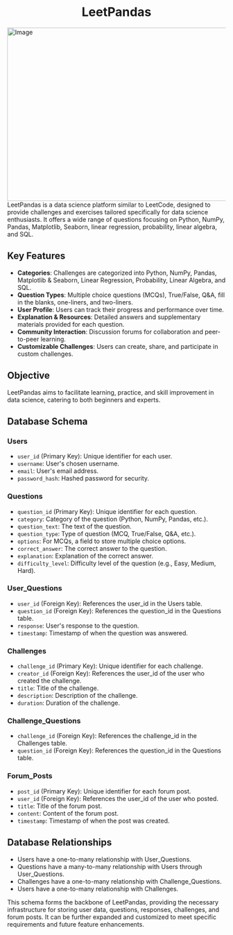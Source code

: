 <h1 align='center'>LeetPandas</h1>

<img src="https://github.com/nabin2004/LeetPandas/assets/107109731/bd15bcc7-abfc-420f-9a70-59d80d2c9f77" alt="Image" width="1000" height="400">
LeetPandas is a data science platform similar to LeetCode, designed to provide challenges and exercises tailored specifically for data science enthusiasts. It offers a wide range of questions focusing on Python, NumPy, Pandas, Matplotlib, Seaborn, linear regression, probability, linear algebra, and SQL.

## Key Features

- **Categories**: Challenges are categorized into Python, NumPy, Pandas, Matplotlib & Seaborn, Linear Regression, Probability, Linear Algebra, and SQL.
- **Question Types**: Multiple choice questions (MCQs), True/False, Q&A, fill in the blanks, one-liners, and two-liners.
- **User Profile**: Users can track their progress and performance over time.
- **Explanation & Resources**: Detailed answers and supplementary materials provided for each question.
- **Community Interaction**: Discussion forums for collaboration and peer-to-peer learning.
- **Customizable Challenges**: Users can create, share, and participate in custom challenges.

## Objective

LeetPandas aims to facilitate learning, practice, and skill improvement in data science, catering to both beginners and experts.

## Database Schema

### Users
- `user_id` (Primary Key): Unique identifier for each user.
- `username`: User's chosen username.
- `email`: User's email address.
- `password_hash`: Hashed password for security.

### Questions
- `question_id` (Primary Key): Unique identifier for each question.
- `category`: Category of the question (Python, NumPy, Pandas, etc.).
- `question_text`: The text of the question.
- `question_type`: Type of question (MCQ, True/False, Q&A, etc.).
- `options`: For MCQs, a field to store multiple choice options.
- `correct_answer`: The correct answer to the question.
- `explanation`: Explanation of the correct answer.
- `difficulty_level`: Difficulty level of the question (e.g., Easy, Medium, Hard).

### User_Questions
- `user_id` (Foreign Key): References the user_id in the Users table.
- `question_id` (Foreign Key): References the question_id in the Questions table.
- `response`: User's response to the question.
- `timestamp`: Timestamp of when the question was answered.

### Challenges
- `challenge_id` (Primary Key): Unique identifier for each challenge.
- `creator_id` (Foreign Key): References the user_id of the user who created the challenge.
- `title`: Title of the challenge.
- `description`: Description of the challenge.
- `duration`: Duration of the challenge.

### Challenge_Questions
- `challenge_id` (Foreign Key): References the challenge_id in the Challenges table.
- `question_id` (Foreign Key): References the question_id in the Questions table.

### Forum_Posts
- `post_id` (Primary Key): Unique identifier for each forum post.
- `user_id` (Foreign Key): References the user_id of the user who posted.
- `title`: Title of the forum post.
- `content`: Content of the forum post.
- `timestamp`: Timestamp of when the post was created.

## Database Relationships

- Users have a one-to-many relationship with User_Questions.
- Questions have a many-to-many relationship with Users through User_Questions.
- Challenges have a one-to-many relationship with Challenge_Questions.
- Users have a one-to-many relationship with Challenges.

This schema forms the backbone of LeetPandas, providing the necessary infrastructure for storing user data, questions, responses, challenges, and forum posts. It can be further expanded and customized to meet specific requirements and future feature enhancements.

